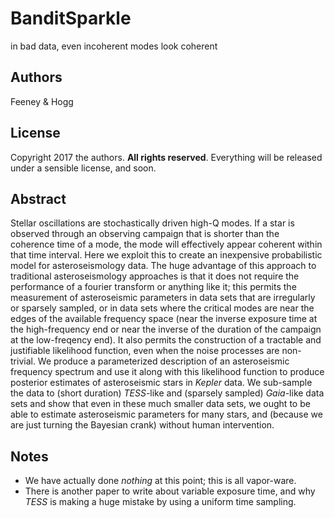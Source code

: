 # BanditSparkle
in bad data, even incoherent modes look coherent

## Authors
Feeney & Hogg

## License
Copyright 2017 the authors. **All rights reserved**. Everything will be released under a sensible license, and soon.

## Abstract
Stellar oscillations are stochastically driven high-Q modes. If a star is observed through an observing campaign that is shorter than the coherence time of a mode, the mode will effectively appear coherent within that time interval. Here we exploit this to create an inexpensive probabilistic model for asteroseismology data. The huge advantage of this approach to traditional asteroseismology approaches is that it does not require the performance of a fourier transform or anything like it; this permits the measurement of asteroseismic parameters in data sets that are irregularly or sparsely sampled, or in data sets where the critical modes are near the edges of the available frequency space (near the inverse exposure time at the high-frequency end or near the inverse of the duration of the campaign at the low-freqency end). It also permits the construction of a tractable and justifiable likelihood function, even when the noise processes are non-trivial. We produce a parameterized description of an asteroseismic frequency spectrum and use it along with this likelihood function to produce posterior estimates of asteroseismic stars in <i>Kepler</i> data. We sub-sample the data to (short duration) <i>TESS</i>-like and (sparsely sampled) <i>Gaia</i>-like data sets and show that even in these much smaller data sets, we ought to be able to estimate asteroseismic parameters for many stars, and (because we are just turning the Bayesian crank) without human intervention.

## Notes
- We have actually done *nothing* at this point; this is all vapor-ware.
- There is another paper to write about variable exposure time, and why <i>TESS</i> is making a huge mistake by using a uniform time sampling.
